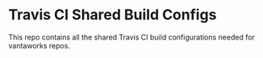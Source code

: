 Travis CI Shared Build Configs
==============================

This repo contains all the shared Travis CI build configurations needed for vantaworks repos.